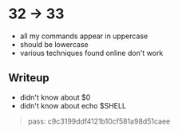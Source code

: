 # 32 -> 33

- all my commands appear in uppercase
- should be lowercase
- various techniques found online don't work

## Writeup

- didn't know about $0
- didn't know about echo $SHELL

> pass: c9c3199ddf4121b10cf581a98d51caee
